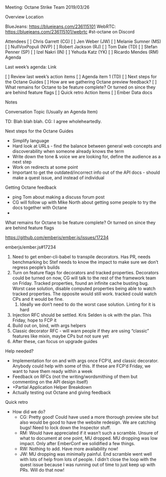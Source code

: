 Meeting: Octane Strike Team 2019/03/26

Overview
Location

BlueJeans: https://bluejeans.com/236115101
WebRTC: https://bluejeans.com/236115101/webrtc
#st-octane on Discord

Attendees
[ ] Chris Garrett (CG)
[ ] Jen Weber (JW)
[ ] Melanie Sumner (MS)
[ ] NullVoxPopuli (NVP)
[ ] Robert Jackson (RJ)
[ ] Tom Dale (TD)
[ ] Stefan Penner (SP)
[ ] Izel Nakri (IN)
[ ] Yehuda Katz (YK)
[ ] Ricardo Mendes (RM)
Agenda

Last week’s agenda: Link


[ ] Review last week’s action items
[ ] Agenda item 1 (TD)
[ ] Next steps for the Octane Guides
[ ] How are we gathering Octane preview feedback?
[ ] What remains for Octane to be feature complete? Or turned on since they are behind feature flags
[ ] Quick retro
Action Items
[ ] Ember Data docs


Notes

Conversation Topic (Usually an Agenda Item)

TD: Blah blah blah.
CG: I agree wholeheartedly.


Next steps for the Octane Guides
- Simplify language
- Hard look at URLs - find the balance between general web concepts and discoverability when someone already knows the term
- Write down the tone & voice we are looking for, define the audience as a next step
- Work on redirects at some point
- Important to get the outdated/incorrect info out of the API docs - should make a quest issue, and instead of individual



Getting Octane feedback
- ping Tom about making a discuss forum post
- CG will follow up with Mike North about getting some people to try the docs together with Octane
-


What remains for Octane to be feature complete? Or turned on since they are behind feature flags


https://github.com/emberjs/ember.js/issues/17234


emberjs/ember.js#17234


1. Need to get ember-cli-babel to transpile decorators. Has PR, needs benchmarking bc Stef needs to know the impact to make sure we don’t regress people’s builds
2. Turn on feature flags for decorators and tracked properties. Decorators could be turned on now, CG will talk to the rest of the framework team on Friday. Tracked properties, found an infinite cache busting bug. Worst case solution, disable computed properties being able to watch tracked properties. The opposite would still work. tracked could watch CPs and it would be fine.
    1. Ideally we don’t need to do the worst case solution. Linting for it is hard
3. Injection RFC should be settled. Kris Selden is ok with the plan. This Friday, hope to FCP it
4. Build out on, bind, with args helpers
5. Classic decorator RFC - will warn people if they are using “classic” features like mixin, maybe CPs but not sure yet
6. After these, can focus on upgrade guides

Help needed?

- Implementation for on and with args once FCP’d, and classic decorator. Anybody could help with some of this. If these are FCP’d Friday, we want to have them ready within a week
- Feedback on RFCs (not the writing/wordsmithing of them but commenting on the API design itself)
- +Partial Application Helper Breakdown
- Actually testing out Octane and giving feedback


Quick retro
- How did we do?
    - CG: Pretty good! Could have used a more thorough preview site but also would be good to have the website redesign. We are catching bugs! Need to lock down the Inspector stuff.
    - RM: Would have appreciated if it wasn’t such a scramble. Unsure of what to document at one point, MU dropped. MU dropping was low impact. Only after EmberConf we solidified a few things.
    - RW: Nothing to add. Have more availability now!
    - JW: MU dropping was minimally painful. End scramble went well with lots of help from lots of people. I didn’t close the loop with the quest issue because I was running out of time to just keep up with PRs. Will do that now!

